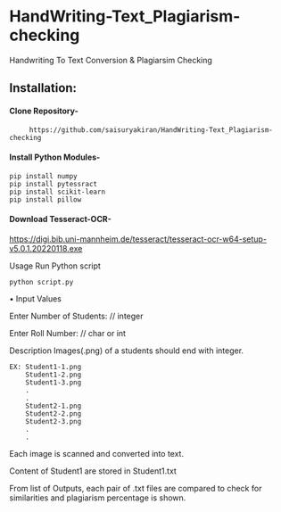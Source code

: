 # HandWriting-Text_Plagiarism-checking
Handwriting To Text Conversion & Plagiarsim Checking

## Installation:
  #### Clone Repository-
         https://github.com/saisuryakiran/HandWriting-Text_Plagiarism-checking
      
 #### Install Python Modules-
    pip install numpy
    pip install pytessract
    pip install scikit-learn
    pip install pillow 
    
 #### Download Tesseract-OCR-
 https://digi.bib.uni-mannheim.de/tesseract/tesseract-ocr-w64-setup-v5.0.1.20220118.exe
      
      
  Usage
Run Python script

    python script.py
• Input Values

Enter Number of Students: // integer

Enter Roll Number: // char or int

Description
Images(.png) of a students should end with integer.


    EX: Student1-1.png
        Student1-2.png
        Student1-3.png
        .
        .
        Student2-1.png
        Student2-2.png
        Student2-3.png
        .
        .
Each image is scanned and converted into text.

Content of Student1 are stored in Student1.txt

From list of Outputs, each pair of .txt files are compared to check for similarities and plagiarism percentage is shown.
